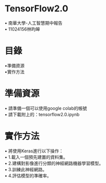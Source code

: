 # TensorFlow2.0
• 南華大學-人工智慧期中報告  
• 11024156林昀皞  
# 目錄
•準備資源  
•實作方法  
# 準備資源
• 請準備一個可以使用google colab的帳號   
• 請下載附上的：tensorflow2.0.ipynb  
# 實作方法  
• 將使用Keras進行以下操作：  
• 1.載入一個預先建置的資料集。  
• 2.建構對影像進行分類的神經網路機器學習模型。  
• 3.訓練此神經網路。  
• 4.評估模型的準確率。  
